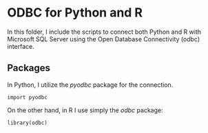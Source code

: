 # ODBC for Python and R

In this folder, I include the scripts to connect both Python and R with Microsoft SQL Server using the Open Database Connectivity (odbc) interface. 

## Packages
In Python, I utilize the *pyodbc* package for the connection.
```
import pyodbc
```

On the other hand, in R I use simply the *odbc* package:
```
library(odbc)
```
